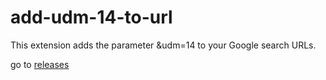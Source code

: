 # add-udm-14-to-url
This extension adds the parameter &amp;udm=14 to your Google search URLs.

go to [releases](https://github.com/gdsonicpython/add-udm-14-to-url/releases)
